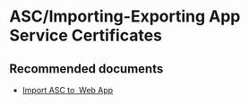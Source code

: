 <properties
	pageTitle="ASC/Importing-Exporting App Service Certificates"
	description="ASC/Importing-Exporting App Service Certificates"
	service="microsoft.asc"
	resource="asc"
	authors="shrahman"
	displayOrder=""
	selfHelpType="generic"
	supportTopicIds="32604395"
	resourceTags=""
	productPesIds="16512"
	cloudEnvironments="public"
	articleId="4ad65834-59f8-4cc1-b1e3-4bdc840d6245"
/>

# ASC/Importing-Exporting App Service Certificates

## **Recommended documents**

* [Import ASC to  Web App](https://docs.microsoft.com/azure/app-service/web-sites-purchase-ssl-web-site#step-5---assign-certificate-to-app-service-app)
